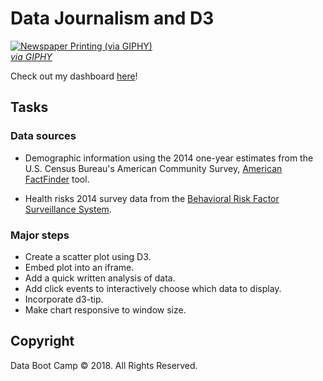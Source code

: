 # Data Journalism and D3

<a target='_blank' href="https://giphy.com/gifs/newspaper-press-v2xIous7mnEYg"><img alt='Newspaper Printing (via GIPHY)' src="http://i.giphy.com/v2xIous7mnEYg.gif" /> <br><em>via GIPHY</em></a>

Check out my dashboard [here](https://angang-li.github.io/healthcare-d3/)!

## Tasks

### Data sources

* Demographic information using the 2014 one-year estimates from the U.S. Census Bureau's American Community Survey, [American FactFinder](http://factfinder.census.gov/faces/nav/jsf/pages/searchresults.xhtml) tool.

* Health risks 2014 survey data from the [Behavioral Risk Factor Surveillance System](https://chronicdata.cdc.gov/Behavioral-Risk-Factors/BRFSS-2014-Overall/5ra3-ixqq).

### Major steps

* Create a scatter plot using D3.
* Embed plot into an iframe.
* Add a quick written analysis of data.
* Add click events to interactively choose which data to display.
* Incorporate d3-tip.
* Make chart responsive to window size.

## Copyright

Data Boot Camp © 2018. All Rights Reserved.
